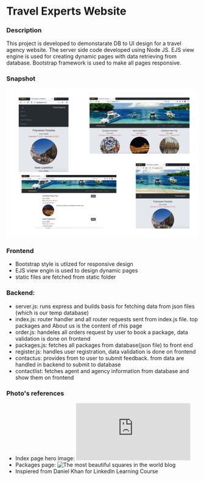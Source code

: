 # Travel Experts Website

### Description

This project is developed to demonstarate DB to UI design for a travel agency website. The server side code developed using Node JS. EJS view engine is used for creating dynamic pages with data retrieving from database. Bootstrap framework is used to make all pages responsive.

### Snapshot

![Snapshot of Travel Experts Project](snapshot.png)

### Frontend

- Bootstrap style is utlized for responsive design
- EJS view engin is used to design dynamic pages
- static files are fetched from static folder

### Backend:

- server.js: runs express and builds basis for fetching data from json files (which is our temp database)
- index.js: router handler and all router requests sent from index.js file. top packages and About us is the content of rhis page
- order.js: handeles all orders request by user to book a package, data validation is done on frontend
- packages.js: fetches all packages from database(json file) to front end
- register.js: handles user registration, data validation is done on frontend
- contactus: provides from to user to submit feedback. from data are handled in backend to submit to database
- contactlist: fetches agent and agency information from database and show them on frontend

### Photo's references

- Index page hero image: ![Eva Air](https://www.evaair.com/en-th/index.html)
- Packages page: ![The most beautiful squares in the world blog](https://loveandroad.com/beautiful-squares-in-the-world/)
- Inspiered from Daniel Khan for LinkedIn Learning Course
